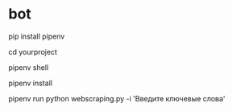 # bot

pip install pipenv

cd yourproject

pipenv shell

pipenv install

pipenv run python webscraping.py -i 'Введите ключевые слова'
